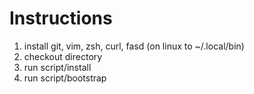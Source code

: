 # Instructions

1. install git, vim, zsh, curl, fasd (on linux to ~/.local/bin)
2. checkout directory
3. run script/install
4. run script/bootstrap
